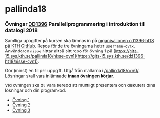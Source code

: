 # pallinda18

### Övningar [DD1396](https://www.kth.se/social/course/DD1396/) Parallellprogrammering i introduktion till datalogi 2018

Samtliga uppgifter på kursen ska lämnas in på
[organisationen dd1396-ht18 på KTH GitHub](https://gits-15.sys.kth.se/dd1396-ht18).
Repos för de tre övningarna heter `username-ovnx`.
Användaren `nisse` hittar alltså sitt repo för övning 1 på
[https://gits-15.sys.kth.se/pallinda18/nisse-ovn1](https://gits-15.sys.kth.se/dd1396-ht18/nisse-ovn1).

Gör (minst) en fil per uppgift. Utgå från mallarna i
[/pallinda18/ovn0/](https://github.com/yourbasic/pallinda18/tree/master/ovn0).
Lösningar skall vara inlämnade **innan övningen börjar**.

Vid övningen ska du vara beredd att muntligt presentera och diskutera dina lösningar och din programkod.

- [Övning 1](https://github.com/yourbasic/pallinda18/blob/master/ovn1.md)
- [Övning 2](https://github.com/yourbasic/pallinda18/blob/master/ovn2.md)
- [Övning 3](https://github.com/yourbasic/pallinda18/blob/master/ovn3.md)
